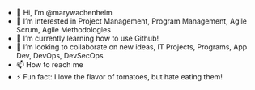 - 👋 Hi, I’m @marywachenheim
- 👀 I’m interested in Project Management, Program Management, Agile Scrum, Agile Methodologies
- 🌱 I’m currently learning how to use Github!
- 💞️ I’m looking to collaborate on new ideas, IT Projects, Programs, App Dev, DevOps, DevSecOps
- 📫 How to reach me 
- ⚡ Fun fact:  I love the flavor of tomatoes, but hate eating them!

<!---
marywachenheim/marywachenheim is a ✨ special ✨ repository because its `README.md` (this file) appears on your GitHub profile.
You can click the Preview link to take a look at your changes.
--->
